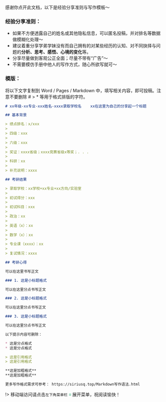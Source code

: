 感谢你点开此文档，以下是经验分享准则与写作模板～

### 经验分享准则：

* 如果不方便透露自己的姓名或其他隐私信息，可以匿名投稿，并对排名等数据做模糊化处理～
* 建议着重分享学弟学妹没有而自己拥有的对某些经历的认知、对不同抉择与问题的**分析、思考、感悟、心境的变化**等。
* 分享尽量做到客观公正全面；尽量不带有“广告”～
* 不需要模仿手册中他人的写作方式，随心所欲写就可～

### 模版：

将以下文字复制到 Word / Pages / Markdown 中，填写相关内容，即可投稿。注意不要删除 # > * 等用于格式排版的字符。

```markdown
# xx年级-xx专业-xxx姓名-xxxx录取学校名    xx在这里为自己的分享起一个标题

## 基本背景

> 绩点排名：x/xxx
>
> 四级：xxx
>
> 六级：xxx
>
> 奖证：xxxx省级；xxxx竞赛省级x等奖；. . . 
>
> 科研：xx
>
> 补充说明：xxxx

## 考研结果

> 录取学校：xx学校+xx专业+xx方向/实验室
>
> 初试得分：xxx
>
> 初试科目：xxx
>
> 政治：xx
>
> 英语（x）：xx
>
> 数学（x）：xx
>
> 专业课（xxxx）：xx
>
> 复试情况：xxxx

## 考研心得

可以在这里书写正文

### 1. 这是小标题格式

可以在这里分点书写正文

### 2. 这是小标题格式

可以在这里分点书写正文

### 3. 这是小标题格式

可以在这里分点书写正文

以下提示内容可删除：

* 这是分点格式
* 这是分点格式

> 这是引用格式
> 这是引用格式

**这是加粗格式**
**这是加粗格式**

更多写作格式需求可参考： https://siriusq.top/Markdown写作语法.html
```

!> 移动端访问请点击`左下角菜单栏` <strong><font color="42B983"> ≡ </font> </strong>展开菜单，祝阅读愉快！
<br>
